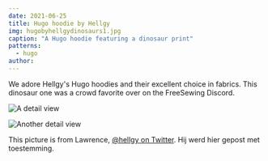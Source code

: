 ```yaml
---
date: 2021-06-25
title: Hugo hoodie by Hellgy
img: hugobyhellgydinosaurs1.jpg
caption: "A Hugo hoodie featuring a dinosaur print"
patterns:
  - hugo
author:
---
```


We adore Hellgy's Hugo hoodies and their excellent choice in fabrics. This dinosaur one was a crowd favorite over on the FreeSewing Discord.

![A detail view](hugobyhellgydinosaurs2.jpg)

![Another detail view](hugobyhellgydinosaurs3.jpg)

<Note>

This picture is from Lawrence, [@hellgy on Twitter](https://twitter.com/hellgy). Hij werd hier gepost met toestemming.

</Note>
